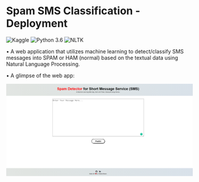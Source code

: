 # Spam SMS Classification - Deployment
![Kaggle](https://img.shields.io/badge/Dataset-Kaggle-blue.svg) ![Python 3.6](https://img.shields.io/badge/Python-3.6-brightgreen.svg) ![NLTK](https://img.shields.io/badge/Library-NLTK-orange.svg)

• A web application that utilizes machine learning to detect/classify SMS messages into SPAM or HAM (normal) based on the textual data using Natural Language Processing.

• A glimpse of the web app:

![png](readme_resources/spam-sms-web-app.PNG)


